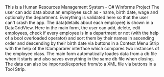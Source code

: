 This is a Human Resources Management System - C# Winforms Project
The user can add data about an employee such as - name, birth date, wage and optionally the department. Everything is validated here so that the user can't crash the app.
The data(details about each employee) is shown in a DataGridView. Here in the main form, the user can add, delete, edit employees, check if every employee is in a department or not (with the help of a bool overloaded operator) and sort them by their names in ascending order and descending by their birth date via buttons in a Context Menu Strip with the help of the ICompararer interface which compares two instances of the employee class. The main form automatically loades data from a db file when it starts and also saves everything in the same db file when closing. The data can also be imported/exported from/to a XML file via buttons in a Tool Strip.

